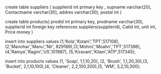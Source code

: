 create table  suppliers
(
supplierid int primary key ,
supname varchar(20),
Contactname varchar(30),
addres varchar(30),
postal int
)

create table products(
prodid int primary key,
prodname varchar(30),
supplierid int foreign key references suppliers(supplierid),
Catid int,
unit int,
Price money
)


insert into suppliers values (1,'Kola','Kolani','TPT',517108),(2,'Manohar','Manu','Nlr', 829189),(3,'Mohini','Moahn','TPT',517398), (4,'Ramya','Ragini','US',101987),
(5,'Kiravani','Kilani','ATP',517345);

insert into products values (1, 'Soap', 1,1,10,20), (2, 'Brush', 1,1,20,30),(3, 'Bucket', 2,1,10,100),(4, 'Cleaner', 2,2,100,200),(5, 'WM', 3,2,10,300);
